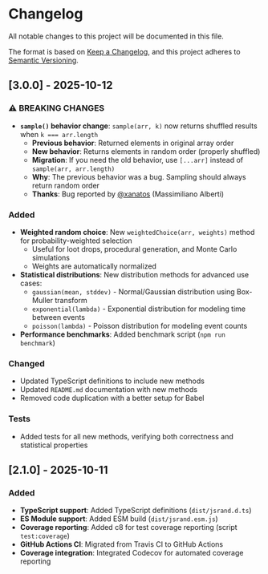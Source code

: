 # Changelog

All notable changes to this project will be documented in this file.

The format is based on [Keep a Changelog](https://keepachangelog.com/en/1.0.0/),
and this project adheres to [Semantic Versioning](https://semver.org/spec/v2.0.0.html).

## [3.0.0] - 2025-10-12

### ⚠️ BREAKING CHANGES
- **`sample()` behavior change**: `sample(arr, k)` now returns shuffled results when `k === arr.length`
  - **Previous behavior**: Returned elements in original array order
  - **New behavior**: Returns elements in random order (properly shuffled)
  - **Migration**: If you need the old behavior, use `[...arr]` instead of `sample(arr, arr.length)`
  - **Why**: The previous behavior was a bug. Sampling should always return random order
  - **Thanks**: Bug reported by [@xanatos](https://github.com/xanatos) (Massimiliano Alberti)

### Added
- **Weighted random choice**: New `weightedChoice(arr, weights)` method for probability-weighted selection
  - Useful for loot drops, procedural generation, and Monte Carlo simulations
  - Weights are automatically normalized
- **Statistical distributions**: New distribution methods for advanced use cases:
  - `gaussian(mean, stddev)` - Normal/Gaussian distribution using Box-Muller transform
  - `exponential(lambda)` - Exponential distribution for modeling time between events
  - `poisson(lambda)` - Poisson distribution for modeling event counts
- **Performance benchmarks**: Added benchmark script (`npm run benchmark`)

### Changed
- Updated TypeScript definitions to include new methods
- Updated `README.md` documentation with new methods
- Removed code duplication with a better setup for Babel

### Tests
- Added tests for all new methods, verifying both correctness and statistical properties

## [2.1.0] - 2025-10-11

### Added
- **TypeScript support**: Added TypeScript definitions (`dist/jsrand.d.ts`)
- **ES Module support**: Added ESM build (`dist/jsrand.esm.js`)
- **Coverage reporting**: Added c8 for test coverage reporting (script `test:coverage`)
- **GitHub Actions CI**: Migrated from Travis CI to GitHub Actions
- **Coverage integration**: Integrated Codecov for automated coverage reporting

